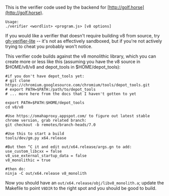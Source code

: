 This is the verifier code used by the backend for [http://golf.horse](http://golf.horse).
```
Usage:
./verifier <wordlist> <program.js> [v8 options]
```

If you would like a verifier that doesn't require building v8 from source, try [gh-verifier-lite](https://github.com/ixchow/gh-verifier-lite) -- it's not as effectively sandboxed, but if you're not actively trying to cheat you probably won't notice.

This verifier code builds against the v8 monolithic library, which you can create more or less like this (assuming you have the v8 source in $HOME/v8/v8 and depot_tools in $HOME/depot_tools):

```
#if you don't have depot_tools yet:
# git clone https://chromium.googlesource.com/chromium/tools/depot_tools.git
# export PATH=$PATH:/path/to/depot_tools
# ... more here from the docs that I haven't gotten to yet

export PATH=$PATH:$HOME/depot_tools
cd v8/v8

#Use https://omahaproxy.appspot.com/ to figure out latest stable chrome version, grab related branch:
git checkout -b remotes/branch-heads/7.0

#Use this to start a build
tools/dev/gm.py x64.release

#But then ^C it and edit out/x64.release/args.gn to add:
use_custom_libcxx = false
v8_use_external_startup_data = false
v8_monolithic = true

#then do:
ninja -C out/x64.release v8_monolith
```

Now you should have an ```out/x64.release/obj/libv8_monolith.a```; update the Makefile to point ```V8DIR``` to the right spot and you should be good to build.

